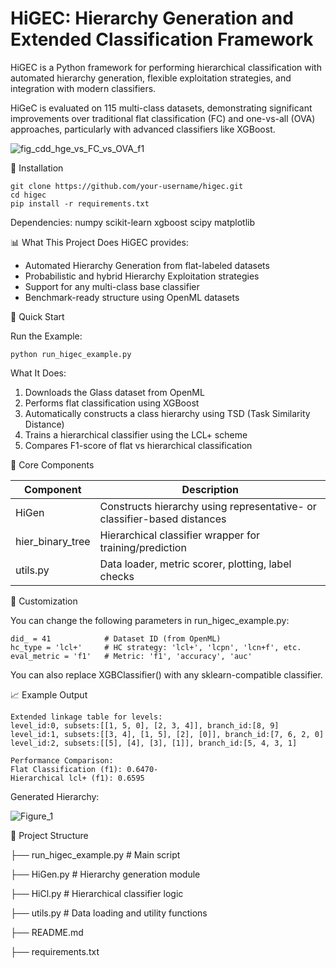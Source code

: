 # HiGEC: Hierarchy Generation and Extended Classification Framework
HiGEC is a Python framework for performing hierarchical classification with automated hierarchy generation, flexible exploitation strategies, and integration with modern classifiers.

HiGeC is evaluated on 115 multi-class datasets, demonstrating significant improvements over traditional flat classification (FC) and one-vs-all (OVA) approaches, particularly with advanced classifiers like XGBoost.

![fig_cdd_hge_vs_FC_vs_OVA_f1](https://github.com/user-attachments/assets/7853f94c-3064-49af-a1fb-7693d9c09928)


🔧 Installation
```
git clone https://github.com/your-username/higec.git
cd higec
pip install -r requirements.txt
```
Dependencies:
numpy
scikit-learn
xgboost
scipy
matplotlib


📊 What This Project Does
HiGEC provides:
- Automated Hierarchy Generation from flat-labeled datasets
- Probabilistic and hybrid Hierarchy Exploitation strategies
- Support for any multi-class base classifier
- Benchmark-ready structure using OpenML datasets


🚀 Quick Start

Run the Example:
```
python run_higec_example.py
```
What It Does:
1. Downloads the Glass dataset from OpenML
2. Performs flat classification using XGBoost
3. Automatically constructs a class hierarchy using TSD (Task Similarity Distance)
4. Trains a hierarchical classifier using the LCL+ scheme
5. Compares F1-score of flat vs hierarchical classification


🧱 Core Components

| Component | Description |
| --- | --- |
| HiGen | Constructs hierarchy using representative- or classifier-based distances |
| hier_binary_tree | Hierarchical classifier wrapper for training/prediction |
| utils.py | Data loader, metric scorer, plotting, label checks |


🧪 Customization

You can change the following parameters in run_higec_example.py:
```
did_ = 41            # Dataset ID (from OpenML)
hc_type = 'lcl+'     # HC strategy: 'lcl+', 'lcpn', 'lcn+f', etc.
eval_metric = 'f1'   # Metric: 'f1', 'accuracy', 'auc'
```
You can also replace XGBClassifier() with any sklearn-compatible classifier.


📈 Example Output
```
Extended linkage table for levels:
level_id:0, subsets:[[1, 5, 0], [2, 3, 4]], branch_id:[8, 9]
level_id:1, subsets:[[3, 4], [1, 5], [2], [0]], branch_id:[7, 6, 2, 0]
level_id:2, subsets:[[5], [4], [3], [1]], branch_id:[5, 4, 3, 1]

Performance Comparison:
Flat Classification (f1): 0.6470- 
Hierarchical lcl+ (f1): 0.6595
```
Generated Hierarchy:

![Figure_1](https://github.com/user-attachments/assets/6dcfc0af-169a-4fe6-9a7b-5787a3472128)

📂 Project Structure

├── run_higec_example.py     # Main script

├── HiGen.py                 # Hierarchy generation module

├── HiCl.py                  # Hierarchical classifier logic

├── utils.py                 # Data loading and utility functions

├── README.md

├── requirements.txt
